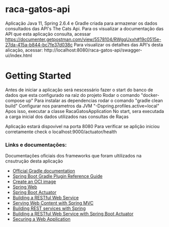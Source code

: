 # raca-gatos-api
Aplicação Java 11, Spring 2.6.4 e Gradle criada para armazenar os dados consultados das API's The Cats Api.
Para os visualizar a documentação das API que esta aplicação consulta, acessar https://documenter.getpostman.com/view/5578104/RWgqUxxh#19c0515e-27da-415a-b844-bc7fe37d038c
Para visualizar os detalhes das API's desta alicação, acessar: http://localhost:8080/raca-gatos-api/swagger-ui/index.html


# Getting Started
Antes de iniciar a aplicação será nescessário fazer o start do banco de dados que esta configurado na raiz do projeto
    Rodar o comando "docker-compose up"
    Para instalar as dependencias rodar o comando "gradle clean build"
    Configurar nos parametros da JVM "-Dspring.profiles.active=local"
    Apos isso, executar a classe RacaGatosApplication
    No start, sera executada a carga inicial dos dados utilizados nas consultas de Raças

Aplicação estará dispovivel na porta 8080
Para verificar se aplição iniciou corretamente check o localhost:9000/actuator/health

### Links e documentações:
Documentações oficiais dos frameworks que foram ultilizados na cnsutrução desta aplicação

* [Official Gradle documentation](https://docs.gradle.org)
* [Spring Boot Gradle Plugin Reference Guide](https://docs.spring.io/spring-boot/docs/3.0.0-SNAPSHOT/gradle-plugin/reference/html/)
* [Create an OCI image](https://docs.spring.io/spring-boot/docs/3.0.0-SNAPSHOT/gradle-plugin/reference/html/#build-image)
* [Spring Web](https://docs.spring.io/spring-boot/docs/2.6.4/reference/htmlsingle/#boot-features-developing-web-applications)
* [Spring Boot Actuator](https://docs.spring.io/spring-boot/docs/2.6.4/reference/htmlsingle/#production-ready)
* [Building a RESTful Web Service](https://spring.io/guides/gs/rest-service/)
* [Serving Web Content with Spring MVC](https://spring.io/guides/gs/serving-web-content/)
* [Building REST services with Spring](https://spring.io/guides/tutorials/bookmarks/)
* [Building a RESTful Web Service with Spring Boot Actuator](https://spring.io/guides/gs/actuator-service/)
* [Securing a Web Application](https://spring.io/guides/gs/securing-web/)
